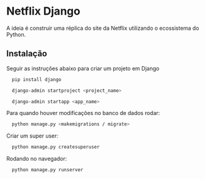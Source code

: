 # Netflix Django

A ideia é construir uma réplica do site da Netflix utilizando o ecossistema do Python.

## Instalação

Seguir as instruções abaixo para criar um projeto em Django

```bash
  pip install django

  django-admin startproject <project_name>

  django-admin startapp <app_name>
```
Para quando houver modificações no banco de dados rodar:

```bash
  python manage.py <makemigrations / migrate>
```

Criar um super user:

```bash
  python manage.py createsuperuser
```

Rodando no navegador:

```bash
  python manage.py runserver
```